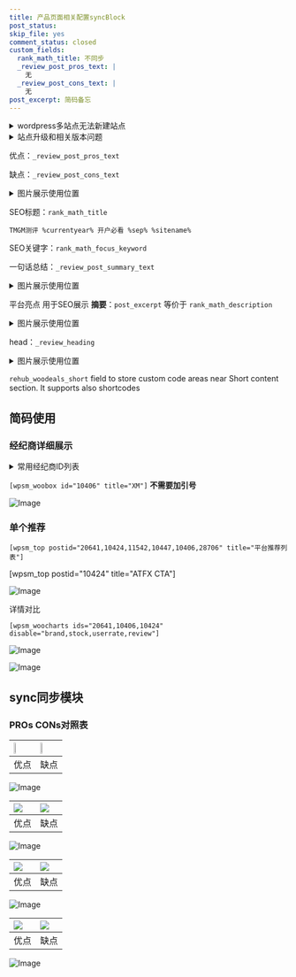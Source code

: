 ```yaml
---
title: 产品页面相关配置syncBlock
post_status: 
skip_file: yes
comment_status: closed
custom_fields:
  rank_math_title: 不同步
  _review_post_pros_text: |
    无
  _review_post_cons_text: |
    无
post_excerpt: 简码备忘
---
```

<details><summary>wordpress多站点无法新建站点</summary>

<li>和报错需要清理cookies一样的原因</li>
<li>wp-config.php里面<code>define( 'SUBDOMAIN_INSTALL', false );//子域名安装</code></li>
<li>新建子站点是用<code>define( 'SUBDOMAIN_INSTALL', true);//子域名安装</code> 完成以后，改成<code>false</code></li>
</details>

<details><summary>站点升级和相关版本问题</summary>

<p>wordpress：5.9.9
woocommerce：7.5.1
出现问题的地方：主题选项里面>><strong>Product layout >>compact style</strong></p>
<p>如何出现没有用过的字段 导致无法保存。先导出配置 然后进行修改，后面再次恢复即可。</p>
<p>出现部分字段无法显示时，需要返回默认布局后，对产品进行保存就好了。</p>
<p></p>
</details>

优点：`_review_post_pros_text`

缺点：`_review_post_cons_text`

<details><summary>图片展示使用位置</summary>

<img src="https://prod-files-secure.s3.us-west-2.amazonaws.com/39ed1227-6d7d-4570-be36-9ccd4a2c4241/f51d3d83-55d4-4bdf-9604-f37ec77ab556/Untitled.png?X-Amz-Algorithm=AWS4-HMAC-SHA256&X-Amz-Content-Sha256=UNSIGNED-PAYLOAD&X-Amz-Credential=ASIAZI2LB466ZNWMMBDR%2F20250904%2Fus-west-2%2Fs3%2Faws4_request&X-Amz-Date=20250904T105521Z&X-Amz-Expires=3600&X-Amz-Security-Token=IQoJb3JpZ2luX2VjEPP%2F%2F%2F%2F%2F%2F%2F%2F%2F%2FwEaCXVzLXdlc3QtMiJGMEQCIBG8fgz2AyRqv2as6mzPZDIkUyDEXi%2B7%2B9mDw6lb%2FZlmAiBIdUrPQOwOFBLXfkCbsYTSF8My%2BPDk5qaJs0fpl2d2xyr%2FAwhcEAAaDDYzNzQyMzE4MzgwNSIMAn08JoS1Dl3ybTmnKtwDZRyl3qLxAFWY1Tb5cCiBUmVbg6cgfWXVcvZXFjfwdOELiWXaVyFoRRVYqxqRfLQ%2BYfBNviFI9VbeOBySxn56WNF%2F%2BKZ3%2B2ALdBegYFfPTdqpf%2BgSeZ3zV%2FiQg%2FAhFXxXynXFOsrv0z3NH8VoJmv4bNsBsh%2B%2FrvGrcHlUB7ILDvisZc9C9%2BgNTZXouRbVDdZAudTWDI3dYneGzNCMvefTwkeWSm6Letm3zRLIHZUtyy7i06%2B0tFejGwRH%2FZ3fLr2JquyRZO04B1G1tHKqK7cjpDJUwy4muA28OIj%2FG%2BTKqeauHvLinv9wnZIbbUbUj%2B5fHIzSQ5K8RRZoqTPjS9u1XGB1g1NJw%2FUoz7tALZ67w%2B%2B%2Fn6G8BLtHKnzccjGLMzDZ%2BshQjutOIiWn2zvLsYHEkRGAxDoQaMPBkZd%2F5XfpPqOHZIcTBiSoKz6k0Vfeql7SM4x2JPs8dbWnAM7Yw7ASmKu%2B0Rl8D72D3ju2ezKjFOiLA8GUSnhWg%2BGshOi%2F14EwxoZ2fD9vUImFdcdF%2FByaUsD2HMLsJdWNmtBxFwKQKai6lPbZvwSi2fw3LM%2FyPcj%2BGM%2F6EJ6WjlTtn2Lky2xr2MlOvRaeiftlntNl9ESCiT70EVPZYHMARHwGipow89flxQY6pgHNZe3d5FQF4ksDeNz2BBn5slBxTANX%2FQMotHy%2FCa0NL%2B9W63yAMJOouwbScYzh%2FTkPHZFELxxwBldF%2FmX3faE4OpL7b3d2mbMNjkKcFNBsMXDTMUgglDaT4Ahl%2FzjlLMelZxaYj%2BMumg5UyqIRePxsO3ur24KEMTapTtokvWpLLwAitL94V7Zi%2B9YQDJSYpVYRhXhaCllXhhHYW54rM1skfvYtdDzS&X-Amz-Signature=8b6b25f3330eee13ce828228fedbaf57b52118bc9460b74735e950539e7625c7&X-Amz-SignedHeaders=host&x-amz-checksum-mode=ENABLED&x-id=GetObject" alt="Image">
</details>

SEO标题：`rank_math_title`

`TMGM测评 %currentyear% 开户必看 %sep% %sitename%`

SEO关键字：`rank_math_focus_keyword`

一句话总结：`_review_post_summary_text`

<details><summary>图片展示使用位置</summary>

<img src="https://prod-files-secure.s3.us-west-2.amazonaws.com/39ed1227-6d7d-4570-be36-9ccd4a2c4241/4b96a922-296c-4f4e-8630-d1c870cbce01/Untitled.png?X-Amz-Algorithm=AWS4-HMAC-SHA256&X-Amz-Content-Sha256=UNSIGNED-PAYLOAD&X-Amz-Credential=ASIAZI2LB4667XE62RUR%2F20250904%2Fus-west-2%2Fs3%2Faws4_request&X-Amz-Date=20250904T105521Z&X-Amz-Expires=3600&X-Amz-Security-Token=IQoJb3JpZ2luX2VjEPP%2F%2F%2F%2F%2F%2F%2F%2F%2F%2FwEaCXVzLXdlc3QtMiJHMEUCIARfBxmGCEl%2BFlALV2CBZDDilU5am302yqZjGLRBQjQ4AiEA7pDrrxE5536wHrySij297%2FaFdpw7U0JF%2B8H2cLvZNkkq%2FwMIXBAAGgw2Mzc0MjMxODM4MDUiDLD1tLKmHBOp7CdzTircAz%2F7HNZ0aNq%2FDr3jBhSsM6s1p7jgnRLCgFSaQ51MZhdZB0a%2FFF1WIPNBeVUXpsm23Dmu4VV%2BZvclhXMqNzXToE3e7veYDjSHcWUzfZPaVebLhzSy6WunZOUAjp2u1laDyKzTuaUBHP72kFP59BtgI3sGfrpLJCVh%2BdxaFiszBnV5kSQOp2e6kWdsvfJEw7q3EzmwuyB8I4H9lxCErwR70Cx3%2BVOeaH2EfSixkD8IogAAdDH%2BKztoSXGQ5bYDAng4%2FHgtQkGNq6GfnItIff3fPMYAQ5GbO5JxL4fOfc6NeiMSf2u%2FmarKYHNASzM7Dyi7%2FAzArMQ2lPxJ8hQVnIaNcWnMdNyjyVJgvIvPCsbjffYRvRfXSGhRk2gAvhMrQtu9Xe24WrbON%2BEk54JfwLA9SUODxCxC7VdDYKnA0T4TuSCWVfX3DZEFf5sEqup9TDhUJ3m44pFNdip56KbEO6MaGj9w5aVeV6ySSzY%2FF3W6P808vOxZPN4yYBIo5K%2BDZNJk8n6%2FinnkyA79AOgMgTCG9ywCB5tGe9BJiSlWA2LnZ2WTPJ%2BLx9jMIkWUiDjXsRYvKn4S0AzgTP6YjWd4Q2h4QupP5hYU80IDrVe5W6hEQvA%2FrDKYn7P%2FzMTIntqGMLrW5cUGOqUB7mNqYAf%2FGXraHk5GZRbg5XrHV%2FI9DFQdXOFoToCvEQnAmkednyUMkaEWWCOuZpthl3oGkM0a3VhXwR%2BfWjm3WGUDNE8nd57rlI73FRaKnzGGhHHdTdyqleg1zyO34fZdwx%2B88p9pUDWUeZ9xoa09TWUyiGff82H7GQH7f6Baw1CLe%2FxuOChfFjvY1bYYlQ%2BdrX%2FAr83D%2BYevrJIUYdiz3sQpxLDw&X-Amz-Signature=cca15921297bb5036452bf2b90eb0d7edf91fd28be799f6a01014ab68c285938&X-Amz-SignedHeaders=host&x-amz-checksum-mode=ENABLED&x-id=GetObject" alt="Image">
</details>

平台亮点 用于SEO展示 **摘要**：`post_excerpt`  等价于 `rank_math_description`

<details><summary>图片展示使用位置</summary>

<img src="https://prod-files-secure.s3.us-west-2.amazonaws.com/39ed1227-6d7d-4570-be36-9ccd4a2c4241/1ee11f63-b60a-4dfe-a7a7-d58ff23b5d88/Untitled.png?X-Amz-Algorithm=AWS4-HMAC-SHA256&X-Amz-Content-Sha256=UNSIGNED-PAYLOAD&X-Amz-Credential=ASIAZI2LB466YL4GCWRS%2F20250904%2Fus-west-2%2Fs3%2Faws4_request&X-Amz-Date=20250904T105522Z&X-Amz-Expires=3600&X-Amz-Security-Token=IQoJb3JpZ2luX2VjEPP%2F%2F%2F%2F%2F%2F%2F%2F%2F%2FwEaCXVzLXdlc3QtMiJIMEYCIQC8I2DOoH79BgVnAk%2FWjzCE%2FOLQjglJ0uEG5J9Nt6XYzAIhAJF8OoWwCbqWWakt624G9APkLne%2BfB1bcntRBROKsgfnKv8DCFwQABoMNjM3NDIzMTgzODA1IgwrkSL6GLQSA9zCTiQq3APuHxR2bY20jOuWjn8OfDy2VEVVXkb%2Bpmw7yRfv2znAr%2BjvWIPQ6zO%2FIu%2B%2FjiOKZqSNAtQn05RWukmCABFTBs8WOSwnoM5gbJ6LMe%2FaTlGA%2FKeQrimfnbTAfasjMHNvquELAmnh07%2BvLpT05hWACbipQBy4uC4rA7AurupAIFKVNkwomiqGJzZiT41ccIpwJnFvrPczN4%2FCNOfQlc6GqFTdztvqX3d8hdlRuvfslV46bXf%2BxMNmeVGn8MJnEKvGaCPgnt4zprLzCOUCsGcIiiGms1rPq%2BoEnTvVGz1aHyCCXVg1mynj9srYpjTm6%2FPtt98MuUrG4N%2BqRT%2Fc0oHRuFY32FI38FrrkKkiJQFzex1B8m6XNixXokI2ZSp8Awkl1RnqSxeSAjpeToffEkIYO8TliB%2BpFjDmkjq0KwIQkAmxecUzBfPJB%2Fpaqt1TtmqhQhpUWlk8M%2FI9CJS4TdGu8ARFVg92Osm5gZimpmLZfDOGIYB06jBd8Z7mOTxqFAZ2BvIhkp6PEykbEFrxWs5nwMt3Tu4SWuWGGiorOCUCiISm5ciUvriABnTtTiaP9WuS4gzEeonR5dBY9rUx%2FRx1e%2BrqPYKdchP%2BlQ3k7SqWUAjcsFJDObvCs0KGfMFR3jC31%2BXFBjqkAcvV8LU7EIO3mZ2%2FFfse4%2B%2BUdtWsPQas93w8CbSMo70gy6qYZeU%2BZfnR89k5q6Uln%2F024z3Nzb01EGZ4tKW943TLZsz5ecskL3us4kxmuyY2GAqE8dI%2F%2BLivHsCzSD9lKesQwWdmPhlvRtGLyCIzw%2Bmf1Yv39Ks%2Bm8qOY66WpfPwZ6KxzfWDy%2Ft9NBmUi4DySBGOOvss5TPWOj5X78mBaSopfzsz&X-Amz-Signature=3add1b31f62bfd35a76c614ff9eacc6e038e5793af64fb43958966975c61aed5&X-Amz-SignedHeaders=host&x-amz-checksum-mode=ENABLED&x-id=GetObject" alt="Image">
<img src="https://prod-files-secure.s3.us-west-2.amazonaws.com/39ed1227-6d7d-4570-be36-9ccd4a2c4241/ad4118b5-78d8-4fbe-801e-3b29b5d99c01/Untitled.png?X-Amz-Algorithm=AWS4-HMAC-SHA256&X-Amz-Content-Sha256=UNSIGNED-PAYLOAD&X-Amz-Credential=ASIAZI2LB466YL4GCWRS%2F20250904%2Fus-west-2%2Fs3%2Faws4_request&X-Amz-Date=20250904T105522Z&X-Amz-Expires=3600&X-Amz-Security-Token=IQoJb3JpZ2luX2VjEPP%2F%2F%2F%2F%2F%2F%2F%2F%2F%2FwEaCXVzLXdlc3QtMiJIMEYCIQC8I2DOoH79BgVnAk%2FWjzCE%2FOLQjglJ0uEG5J9Nt6XYzAIhAJF8OoWwCbqWWakt624G9APkLne%2BfB1bcntRBROKsgfnKv8DCFwQABoMNjM3NDIzMTgzODA1IgwrkSL6GLQSA9zCTiQq3APuHxR2bY20jOuWjn8OfDy2VEVVXkb%2Bpmw7yRfv2znAr%2BjvWIPQ6zO%2FIu%2B%2FjiOKZqSNAtQn05RWukmCABFTBs8WOSwnoM5gbJ6LMe%2FaTlGA%2FKeQrimfnbTAfasjMHNvquELAmnh07%2BvLpT05hWACbipQBy4uC4rA7AurupAIFKVNkwomiqGJzZiT41ccIpwJnFvrPczN4%2FCNOfQlc6GqFTdztvqX3d8hdlRuvfslV46bXf%2BxMNmeVGn8MJnEKvGaCPgnt4zprLzCOUCsGcIiiGms1rPq%2BoEnTvVGz1aHyCCXVg1mynj9srYpjTm6%2FPtt98MuUrG4N%2BqRT%2Fc0oHRuFY32FI38FrrkKkiJQFzex1B8m6XNixXokI2ZSp8Awkl1RnqSxeSAjpeToffEkIYO8TliB%2BpFjDmkjq0KwIQkAmxecUzBfPJB%2Fpaqt1TtmqhQhpUWlk8M%2FI9CJS4TdGu8ARFVg92Osm5gZimpmLZfDOGIYB06jBd8Z7mOTxqFAZ2BvIhkp6PEykbEFrxWs5nwMt3Tu4SWuWGGiorOCUCiISm5ciUvriABnTtTiaP9WuS4gzEeonR5dBY9rUx%2FRx1e%2BrqPYKdchP%2BlQ3k7SqWUAjcsFJDObvCs0KGfMFR3jC31%2BXFBjqkAcvV8LU7EIO3mZ2%2FFfse4%2B%2BUdtWsPQas93w8CbSMo70gy6qYZeU%2BZfnR89k5q6Uln%2F024z3Nzb01EGZ4tKW943TLZsz5ecskL3us4kxmuyY2GAqE8dI%2F%2BLivHsCzSD9lKesQwWdmPhlvRtGLyCIzw%2Bmf1Yv39Ks%2Bm8qOY66WpfPwZ6KxzfWDy%2Ft9NBmUi4DySBGOOvss5TPWOj5X78mBaSopfzsz&X-Amz-Signature=9fa6c9e5075f2d1317e2527eb14039e1707eacdd8613c1c3aa65e398b486c824&X-Amz-SignedHeaders=host&x-amz-checksum-mode=ENABLED&x-id=GetObject" alt="Image">
<img src="https://prod-files-secure.s3.us-west-2.amazonaws.com/39ed1227-6d7d-4570-be36-9ccd4a2c4241/a38cf7c9-a79c-4b64-9e94-13589fe0758b/Untitled.png?X-Amz-Algorithm=AWS4-HMAC-SHA256&X-Amz-Content-Sha256=UNSIGNED-PAYLOAD&X-Amz-Credential=ASIAZI2LB466YL4GCWRS%2F20250904%2Fus-west-2%2Fs3%2Faws4_request&X-Amz-Date=20250904T105522Z&X-Amz-Expires=3600&X-Amz-Security-Token=IQoJb3JpZ2luX2VjEPP%2F%2F%2F%2F%2F%2F%2F%2F%2F%2FwEaCXVzLXdlc3QtMiJIMEYCIQC8I2DOoH79BgVnAk%2FWjzCE%2FOLQjglJ0uEG5J9Nt6XYzAIhAJF8OoWwCbqWWakt624G9APkLne%2BfB1bcntRBROKsgfnKv8DCFwQABoMNjM3NDIzMTgzODA1IgwrkSL6GLQSA9zCTiQq3APuHxR2bY20jOuWjn8OfDy2VEVVXkb%2Bpmw7yRfv2znAr%2BjvWIPQ6zO%2FIu%2B%2FjiOKZqSNAtQn05RWukmCABFTBs8WOSwnoM5gbJ6LMe%2FaTlGA%2FKeQrimfnbTAfasjMHNvquELAmnh07%2BvLpT05hWACbipQBy4uC4rA7AurupAIFKVNkwomiqGJzZiT41ccIpwJnFvrPczN4%2FCNOfQlc6GqFTdztvqX3d8hdlRuvfslV46bXf%2BxMNmeVGn8MJnEKvGaCPgnt4zprLzCOUCsGcIiiGms1rPq%2BoEnTvVGz1aHyCCXVg1mynj9srYpjTm6%2FPtt98MuUrG4N%2BqRT%2Fc0oHRuFY32FI38FrrkKkiJQFzex1B8m6XNixXokI2ZSp8Awkl1RnqSxeSAjpeToffEkIYO8TliB%2BpFjDmkjq0KwIQkAmxecUzBfPJB%2Fpaqt1TtmqhQhpUWlk8M%2FI9CJS4TdGu8ARFVg92Osm5gZimpmLZfDOGIYB06jBd8Z7mOTxqFAZ2BvIhkp6PEykbEFrxWs5nwMt3Tu4SWuWGGiorOCUCiISm5ciUvriABnTtTiaP9WuS4gzEeonR5dBY9rUx%2FRx1e%2BrqPYKdchP%2BlQ3k7SqWUAjcsFJDObvCs0KGfMFR3jC31%2BXFBjqkAcvV8LU7EIO3mZ2%2FFfse4%2B%2BUdtWsPQas93w8CbSMo70gy6qYZeU%2BZfnR89k5q6Uln%2F024z3Nzb01EGZ4tKW943TLZsz5ecskL3us4kxmuyY2GAqE8dI%2F%2BLivHsCzSD9lKesQwWdmPhlvRtGLyCIzw%2Bmf1Yv39Ks%2Bm8qOY66WpfPwZ6KxzfWDy%2Ft9NBmUi4DySBGOOvss5TPWOj5X78mBaSopfzsz&X-Amz-Signature=0bb8f9dab54cc1c94b0ac100821700e970aee0bea4246e72f20b7660f47249be&X-Amz-SignedHeaders=host&x-amz-checksum-mode=ENABLED&x-id=GetObject" alt="Image">
<img src="https://prod-files-secure.s3.us-west-2.amazonaws.com/39ed1227-6d7d-4570-be36-9ccd4a2c4241/7da6fc1e-d2ac-42ae-8c75-cb5749aa18f6/Untitled.png?X-Amz-Algorithm=AWS4-HMAC-SHA256&X-Amz-Content-Sha256=UNSIGNED-PAYLOAD&X-Amz-Credential=ASIAZI2LB466YL4GCWRS%2F20250904%2Fus-west-2%2Fs3%2Faws4_request&X-Amz-Date=20250904T105522Z&X-Amz-Expires=3600&X-Amz-Security-Token=IQoJb3JpZ2luX2VjEPP%2F%2F%2F%2F%2F%2F%2F%2F%2F%2FwEaCXVzLXdlc3QtMiJIMEYCIQC8I2DOoH79BgVnAk%2FWjzCE%2FOLQjglJ0uEG5J9Nt6XYzAIhAJF8OoWwCbqWWakt624G9APkLne%2BfB1bcntRBROKsgfnKv8DCFwQABoMNjM3NDIzMTgzODA1IgwrkSL6GLQSA9zCTiQq3APuHxR2bY20jOuWjn8OfDy2VEVVXkb%2Bpmw7yRfv2znAr%2BjvWIPQ6zO%2FIu%2B%2FjiOKZqSNAtQn05RWukmCABFTBs8WOSwnoM5gbJ6LMe%2FaTlGA%2FKeQrimfnbTAfasjMHNvquELAmnh07%2BvLpT05hWACbipQBy4uC4rA7AurupAIFKVNkwomiqGJzZiT41ccIpwJnFvrPczN4%2FCNOfQlc6GqFTdztvqX3d8hdlRuvfslV46bXf%2BxMNmeVGn8MJnEKvGaCPgnt4zprLzCOUCsGcIiiGms1rPq%2BoEnTvVGz1aHyCCXVg1mynj9srYpjTm6%2FPtt98MuUrG4N%2BqRT%2Fc0oHRuFY32FI38FrrkKkiJQFzex1B8m6XNixXokI2ZSp8Awkl1RnqSxeSAjpeToffEkIYO8TliB%2BpFjDmkjq0KwIQkAmxecUzBfPJB%2Fpaqt1TtmqhQhpUWlk8M%2FI9CJS4TdGu8ARFVg92Osm5gZimpmLZfDOGIYB06jBd8Z7mOTxqFAZ2BvIhkp6PEykbEFrxWs5nwMt3Tu4SWuWGGiorOCUCiISm5ciUvriABnTtTiaP9WuS4gzEeonR5dBY9rUx%2FRx1e%2BrqPYKdchP%2BlQ3k7SqWUAjcsFJDObvCs0KGfMFR3jC31%2BXFBjqkAcvV8LU7EIO3mZ2%2FFfse4%2B%2BUdtWsPQas93w8CbSMo70gy6qYZeU%2BZfnR89k5q6Uln%2F024z3Nzb01EGZ4tKW943TLZsz5ecskL3us4kxmuyY2GAqE8dI%2F%2BLivHsCzSD9lKesQwWdmPhlvRtGLyCIzw%2Bmf1Yv39Ks%2Bm8qOY66WpfPwZ6KxzfWDy%2Ft9NBmUi4DySBGOOvss5TPWOj5X78mBaSopfzsz&X-Amz-Signature=a8d121a366043bf72fde034e082f1db80a241a73d488db2132b129fd909f5372&X-Amz-SignedHeaders=host&x-amz-checksum-mode=ENABLED&x-id=GetObject" alt="Image">
<img src="https://prod-files-secure.s3.us-west-2.amazonaws.com/39ed1227-6d7d-4570-be36-9ccd4a2c4241/7e97f40a-eaee-47f5-b2f9-475f96808fa7/Untitled.png?X-Amz-Algorithm=AWS4-HMAC-SHA256&X-Amz-Content-Sha256=UNSIGNED-PAYLOAD&X-Amz-Credential=ASIAZI2LB466YL4GCWRS%2F20250904%2Fus-west-2%2Fs3%2Faws4_request&X-Amz-Date=20250904T105522Z&X-Amz-Expires=3600&X-Amz-Security-Token=IQoJb3JpZ2luX2VjEPP%2F%2F%2F%2F%2F%2F%2F%2F%2F%2FwEaCXVzLXdlc3QtMiJIMEYCIQC8I2DOoH79BgVnAk%2FWjzCE%2FOLQjglJ0uEG5J9Nt6XYzAIhAJF8OoWwCbqWWakt624G9APkLne%2BfB1bcntRBROKsgfnKv8DCFwQABoMNjM3NDIzMTgzODA1IgwrkSL6GLQSA9zCTiQq3APuHxR2bY20jOuWjn8OfDy2VEVVXkb%2Bpmw7yRfv2znAr%2BjvWIPQ6zO%2FIu%2B%2FjiOKZqSNAtQn05RWukmCABFTBs8WOSwnoM5gbJ6LMe%2FaTlGA%2FKeQrimfnbTAfasjMHNvquELAmnh07%2BvLpT05hWACbipQBy4uC4rA7AurupAIFKVNkwomiqGJzZiT41ccIpwJnFvrPczN4%2FCNOfQlc6GqFTdztvqX3d8hdlRuvfslV46bXf%2BxMNmeVGn8MJnEKvGaCPgnt4zprLzCOUCsGcIiiGms1rPq%2BoEnTvVGz1aHyCCXVg1mynj9srYpjTm6%2FPtt98MuUrG4N%2BqRT%2Fc0oHRuFY32FI38FrrkKkiJQFzex1B8m6XNixXokI2ZSp8Awkl1RnqSxeSAjpeToffEkIYO8TliB%2BpFjDmkjq0KwIQkAmxecUzBfPJB%2Fpaqt1TtmqhQhpUWlk8M%2FI9CJS4TdGu8ARFVg92Osm5gZimpmLZfDOGIYB06jBd8Z7mOTxqFAZ2BvIhkp6PEykbEFrxWs5nwMt3Tu4SWuWGGiorOCUCiISm5ciUvriABnTtTiaP9WuS4gzEeonR5dBY9rUx%2FRx1e%2BrqPYKdchP%2BlQ3k7SqWUAjcsFJDObvCs0KGfMFR3jC31%2BXFBjqkAcvV8LU7EIO3mZ2%2FFfse4%2B%2BUdtWsPQas93w8CbSMo70gy6qYZeU%2BZfnR89k5q6Uln%2F024z3Nzb01EGZ4tKW943TLZsz5ecskL3us4kxmuyY2GAqE8dI%2F%2BLivHsCzSD9lKesQwWdmPhlvRtGLyCIzw%2Bmf1Yv39Ks%2Bm8qOY66WpfPwZ6KxzfWDy%2Ft9NBmUi4DySBGOOvss5TPWOj5X78mBaSopfzsz&X-Amz-Signature=d938e7e5b5db0750dc98c15653d91010cb6c027ac57614994d13c20c2a4fd39c&X-Amz-SignedHeaders=host&x-amz-checksum-mode=ENABLED&x-id=GetObject" alt="Image">
</details>

head：`_review_heading`

<details><summary>图片展示使用位置</summary>

<img src="https://prod-files-secure.s3.us-west-2.amazonaws.com/39ed1227-6d7d-4570-be36-9ccd4a2c4241/3a4650ad-9887-415c-889a-edd51fa54f27/Untitled.png?X-Amz-Algorithm=AWS4-HMAC-SHA256&X-Amz-Content-Sha256=UNSIGNED-PAYLOAD&X-Amz-Credential=ASIAZI2LB4666OPWZJ3K%2F20250904%2Fus-west-2%2Fs3%2Faws4_request&X-Amz-Date=20250904T105522Z&X-Amz-Expires=3600&X-Amz-Security-Token=IQoJb3JpZ2luX2VjEPP%2F%2F%2F%2F%2F%2F%2F%2F%2F%2FwEaCXVzLXdlc3QtMiJIMEYCIQCp8ZO3CjbFPRKbGpIUxaVQvHxf4FPD7jWPAG3Ks7HUYAIhANpDF4UkAwoLqOKUlIlMKKtubCiLp51%2BVOmSKiLRHHv9Kv8DCFwQABoMNjM3NDIzMTgzODA1Igx5CI%2FReJeUYkM%2Bw3Qq3ANOfSl9VD7YygEbEciXeIQPGof7kIQjEHoqLdgEp8PFXPtpVtqs%2F09ajIewzsqJzoj9IhLKCF39JKZsT9gLz7gKgjELmCw0btiPaNIYn2y0UY79NSebqPa2kpnjLP4XoaKYKbgclzY8eoBDpFfD1A95ByIKMBkX8fmesxAIv7VMQWGxRq%2BYAYH84MNOEN8AEog7bc6ON0j1CNOFT%2FryKFF%2FMhOBXcKYAq3I%2BUCKMb8R4VxhSKmrwSguvv3yOGRiIEPBdi372Ml00neeNX9IbuWFt0Kbn1rFDyglHpNCiIwg%2BHC8q1whpwaLuC7sPPNdOfFqYRlhSzI%2B81BZk%2BEI5owC7%2F4dYK6VpVXRkBvfIGT24j1Fu85oQAAd6YJH21vPu9FzLBMSQlCmwnpteCitHU9PXwFvSZUkFGrgQhftpXfTf9h%2FNnMaglTRQL9IHyMmIdLTj0TynuVxruFIY9jn5QTdS22%2BJGy8%2BOwePZ1O3x72iXuIqUkslXzRnDfpDLI1dieG1guRhzirIdGUh8umECbisE5XLryL2UiNmqueYEK%2Bu4jsn%2FKbZKYKgg11X0XwFwgV58VV8W3hD6R3kWd0gTAIANqlqzeQP4WaGsnIMPGQAHPmVEpK8RjgMego3DDp1%2BXFBjqkAQpRkXhTgA7gM95im9pVrtqsKisZhi71bE19pmieGPBJzln%2FIr1v8EHbV19oCCeXNPpx7cbTqtCpekSw0f%2BPLfuEKVsNN%2BSCLFiCNNeoOS9VDsk3rLXWprvdHt8O0i7yj9njXVnDqMmZFuuahuHaR%2BU3eh9s7DmLAb1iVx49ISJQxOj%2BVRBPuW50Mk7xtUecoUBbgF207FpHMJOKMhnpZQ5lBsyi&X-Amz-Signature=151b385550e07920c7bb592850d4c190af03b45e4b17226513bd30678baf4530&X-Amz-SignedHeaders=host&x-amz-checksum-mode=ENABLED&x-id=GetObject" alt="Image">
</details>

`rehub_woodeals_short`	field to store custom code areas near Short content section. It supports also shortcodes



## 简码使用

### 经纪商详细展示

<details><summary>常用经纪商ID列表</summary>

<pre><code class="php">嘉盛 ===> 20641  [wpsm_woobox id="20641" title="嘉盛"]
易信easymarkets ===> 11542  [wpsm_woobox id="11542" title="易信easymarkets"]
ATFX外汇 ===> 10424  [wpsm_woobox id="10424" title="ATFX"]
XM ===> 10406  [wpsm_woobox id="10406" title="XM"]
TMGM ===> 29622  [wpsm_woobox id="29622" title="TMGM"]
HYCM ===> 10447  [wpsm_woobox id="10447" title="HYCM"]
fpmarkets澳福外汇 ===> 20639  [wpsm_woobox id="20639" title="fpmarkets澳福外汇"]</code></pre>
</details>

`[wpsm_woobox id="10406" title="XM"]` **不需要加引号**

![Image](https://prod-files-secure.s3.us-west-2.amazonaws.com/39ed1227-6d7d-4570-be36-9ccd4a2c4241/4f898f9d-0fa7-4e43-acd3-ac6bc7be575a/Untitled.png?X-Amz-Algorithm=AWS4-HMAC-SHA256&X-Amz-Content-Sha256=UNSIGNED-PAYLOAD&X-Amz-Credential=ASIAZI2LB4662BVASYAP%2F20250904%2Fus-west-2%2Fs3%2Faws4_request&X-Amz-Date=20250904T105520Z&X-Amz-Expires=3600&X-Amz-Security-Token=IQoJb3JpZ2luX2VjEPP%2F%2F%2F%2F%2F%2F%2F%2F%2F%2FwEaCXVzLXdlc3QtMiJHMEUCIA8Zehonm3jaS2WEouYh%2BZJW35JNEs%2F7KoEtZhoH0uhyAiEA5uKhLJVF1piVWeeDaykHFOKCpZqq7on8MwzU4kkbR%2Fcq%2FwMIXBAAGgw2Mzc0MjMxODM4MDUiDGdev4TrnsNu1Z%2BFGCrcAyzxUnklzza2kJ4LyaIPwPM60IDjI4diD8lq7QpAejXZoPwF8U6izxiQfrb4Vg7CXNzSFeYJd6b7xQ6c8bYAIbFwDGQzz1pkKsuXmqm1xV1hdro36ZAcBikExL7m35xqMF8xXMiKAQomHGZBl2dx7YpQ%2Bafku4SodYfwczT0Try1flmqh5DXhGjeCnDnd1PZDIxxGRDBuv%2F4sc7KwT20P5BN%2BpZpGImG%2BTCsPET4adaS37NjyjZaCpjPFv5NxVIXmANw2c8JcfHIGbTaLhAVp%2F5Rkbfg4%2FSdgTCppw5C1%2B7F8vRhd9F9lYwcigzGLovCgjmeRHW1gxLNYq4ZFBezmOCJ02pApVEtIQrCJrF4vu%2B77jcNq7ZKPA4I40h6p8K%2BPhiVeGd9LyawZEDCuFeZAI5%2FDu9mhrM0Fpx4hiz0oud1ckOBlXX69V1mCBaqE49qTzbZ4dnujVmQsnn85evC3v%2BH4m7tVVmN6evO4vetRFe2t6Lqnkx4zK2IfSe08psNWqhpTmxDxG7u5iPsHAxyhMCWCmj1GpJEJn8KMWxvlzFE5RcRUBpv6Y0wV6FqbT0hV0eWWvFERsQp%2BPkYONu%2F9HrctRGzoeN%2FfV65vqceH7pHL5jE8t4vWjU2V%2FlFMLfX5cUGOqUBRAHY8ITSpESCKUp8CpkqIMyWm5lBFumx53tFZOltdvX8%2FsrM94ixvEbMhQAJBUGP6YhOsBs0z9D%2FGqEEPB2H2PiYq5hZqiY4yr7VRQ3i0BJ0TIYkSife3cDQy9RnVT0U%2F46epYVVzNqyA0M%2F%2F0DZ6%2B%2BiTVdifGF3igPaaqvfUksyBjkSBooI6zCRx9%2FLLAJCVgCuNMWwtGHBS91aYmwDde5a22DC&X-Amz-Signature=b9bb83eb2345178e8861c84ae1e012ac6f15f99f0ef1ee1653b2af7ba6cb4837&X-Amz-SignedHeaders=host&x-amz-checksum-mode=ENABLED&x-id=GetObject)

### 单个推荐
`[wpsm_top postid="20641,10424,11542,10447,10406,28706" title="平台推荐列表"]`

[wpsm_top postid="10424" title="ATFX CTA"]

![Image](https://prod-files-secure.s3.us-west-2.amazonaws.com/39ed1227-6d7d-4570-be36-9ccd4a2c4241/5ac620dc-51a8-48b6-b55d-91f47299193c/Untitled.png?X-Amz-Algorithm=AWS4-HMAC-SHA256&X-Amz-Content-Sha256=UNSIGNED-PAYLOAD&X-Amz-Credential=ASIAZI2LB4662BVASYAP%2F20250904%2Fus-west-2%2Fs3%2Faws4_request&X-Amz-Date=20250904T105520Z&X-Amz-Expires=3600&X-Amz-Security-Token=IQoJb3JpZ2luX2VjEPP%2F%2F%2F%2F%2F%2F%2F%2F%2F%2FwEaCXVzLXdlc3QtMiJHMEUCIA8Zehonm3jaS2WEouYh%2BZJW35JNEs%2F7KoEtZhoH0uhyAiEA5uKhLJVF1piVWeeDaykHFOKCpZqq7on8MwzU4kkbR%2Fcq%2FwMIXBAAGgw2Mzc0MjMxODM4MDUiDGdev4TrnsNu1Z%2BFGCrcAyzxUnklzza2kJ4LyaIPwPM60IDjI4diD8lq7QpAejXZoPwF8U6izxiQfrb4Vg7CXNzSFeYJd6b7xQ6c8bYAIbFwDGQzz1pkKsuXmqm1xV1hdro36ZAcBikExL7m35xqMF8xXMiKAQomHGZBl2dx7YpQ%2Bafku4SodYfwczT0Try1flmqh5DXhGjeCnDnd1PZDIxxGRDBuv%2F4sc7KwT20P5BN%2BpZpGImG%2BTCsPET4adaS37NjyjZaCpjPFv5NxVIXmANw2c8JcfHIGbTaLhAVp%2F5Rkbfg4%2FSdgTCppw5C1%2B7F8vRhd9F9lYwcigzGLovCgjmeRHW1gxLNYq4ZFBezmOCJ02pApVEtIQrCJrF4vu%2B77jcNq7ZKPA4I40h6p8K%2BPhiVeGd9LyawZEDCuFeZAI5%2FDu9mhrM0Fpx4hiz0oud1ckOBlXX69V1mCBaqE49qTzbZ4dnujVmQsnn85evC3v%2BH4m7tVVmN6evO4vetRFe2t6Lqnkx4zK2IfSe08psNWqhpTmxDxG7u5iPsHAxyhMCWCmj1GpJEJn8KMWxvlzFE5RcRUBpv6Y0wV6FqbT0hV0eWWvFERsQp%2BPkYONu%2F9HrctRGzoeN%2FfV65vqceH7pHL5jE8t4vWjU2V%2FlFMLfX5cUGOqUBRAHY8ITSpESCKUp8CpkqIMyWm5lBFumx53tFZOltdvX8%2FsrM94ixvEbMhQAJBUGP6YhOsBs0z9D%2FGqEEPB2H2PiYq5hZqiY4yr7VRQ3i0BJ0TIYkSife3cDQy9RnVT0U%2F46epYVVzNqyA0M%2F%2F0DZ6%2B%2BiTVdifGF3igPaaqvfUksyBjkSBooI6zCRx9%2FLLAJCVgCuNMWwtGHBS91aYmwDde5a22DC&X-Amz-Signature=760d0324851f2004a38f3e1c730e564dc21e92349fb5d3f080738b951fe074c2&X-Amz-SignedHeaders=host&x-amz-checksum-mode=ENABLED&x-id=GetObject)

详情对比

`[wpsm_woocharts ids="20641,10406,10424" disable="brand,stock,userrate,review"]`

![Image](https://prod-files-secure.s3.us-west-2.amazonaws.com/39ed1227-6d7d-4570-be36-9ccd4a2c4241/bf3ba45f-b9f3-4295-8aef-b4a495fd25f4/Untitled.png?X-Amz-Algorithm=AWS4-HMAC-SHA256&X-Amz-Content-Sha256=UNSIGNED-PAYLOAD&X-Amz-Credential=ASIAZI2LB4662BVASYAP%2F20250904%2Fus-west-2%2Fs3%2Faws4_request&X-Amz-Date=20250904T105520Z&X-Amz-Expires=3600&X-Amz-Security-Token=IQoJb3JpZ2luX2VjEPP%2F%2F%2F%2F%2F%2F%2F%2F%2F%2FwEaCXVzLXdlc3QtMiJHMEUCIA8Zehonm3jaS2WEouYh%2BZJW35JNEs%2F7KoEtZhoH0uhyAiEA5uKhLJVF1piVWeeDaykHFOKCpZqq7on8MwzU4kkbR%2Fcq%2FwMIXBAAGgw2Mzc0MjMxODM4MDUiDGdev4TrnsNu1Z%2BFGCrcAyzxUnklzza2kJ4LyaIPwPM60IDjI4diD8lq7QpAejXZoPwF8U6izxiQfrb4Vg7CXNzSFeYJd6b7xQ6c8bYAIbFwDGQzz1pkKsuXmqm1xV1hdro36ZAcBikExL7m35xqMF8xXMiKAQomHGZBl2dx7YpQ%2Bafku4SodYfwczT0Try1flmqh5DXhGjeCnDnd1PZDIxxGRDBuv%2F4sc7KwT20P5BN%2BpZpGImG%2BTCsPET4adaS37NjyjZaCpjPFv5NxVIXmANw2c8JcfHIGbTaLhAVp%2F5Rkbfg4%2FSdgTCppw5C1%2B7F8vRhd9F9lYwcigzGLovCgjmeRHW1gxLNYq4ZFBezmOCJ02pApVEtIQrCJrF4vu%2B77jcNq7ZKPA4I40h6p8K%2BPhiVeGd9LyawZEDCuFeZAI5%2FDu9mhrM0Fpx4hiz0oud1ckOBlXX69V1mCBaqE49qTzbZ4dnujVmQsnn85evC3v%2BH4m7tVVmN6evO4vetRFe2t6Lqnkx4zK2IfSe08psNWqhpTmxDxG7u5iPsHAxyhMCWCmj1GpJEJn8KMWxvlzFE5RcRUBpv6Y0wV6FqbT0hV0eWWvFERsQp%2BPkYONu%2F9HrctRGzoeN%2FfV65vqceH7pHL5jE8t4vWjU2V%2FlFMLfX5cUGOqUBRAHY8ITSpESCKUp8CpkqIMyWm5lBFumx53tFZOltdvX8%2FsrM94ixvEbMhQAJBUGP6YhOsBs0z9D%2FGqEEPB2H2PiYq5hZqiY4yr7VRQ3i0BJ0TIYkSife3cDQy9RnVT0U%2F46epYVVzNqyA0M%2F%2F0DZ6%2B%2BiTVdifGF3igPaaqvfUksyBjkSBooI6zCRx9%2FLLAJCVgCuNMWwtGHBS91aYmwDde5a22DC&X-Amz-Signature=b9c45acd1003a97b61c452c35b1918fb84d69a425784877f3fa26f48d857dcff&X-Amz-SignedHeaders=host&x-amz-checksum-mode=ENABLED&x-id=GetObject)

![Image](https://prod-files-secure.s3.us-west-2.amazonaws.com/39ed1227-6d7d-4570-be36-9ccd4a2c4241/30bc56ef-f383-4b48-9768-2ebc9e436ec0/Untitled.png?X-Amz-Algorithm=AWS4-HMAC-SHA256&X-Amz-Content-Sha256=UNSIGNED-PAYLOAD&X-Amz-Credential=ASIAZI2LB4662BVASYAP%2F20250904%2Fus-west-2%2Fs3%2Faws4_request&X-Amz-Date=20250904T105520Z&X-Amz-Expires=3600&X-Amz-Security-Token=IQoJb3JpZ2luX2VjEPP%2F%2F%2F%2F%2F%2F%2F%2F%2F%2FwEaCXVzLXdlc3QtMiJHMEUCIA8Zehonm3jaS2WEouYh%2BZJW35JNEs%2F7KoEtZhoH0uhyAiEA5uKhLJVF1piVWeeDaykHFOKCpZqq7on8MwzU4kkbR%2Fcq%2FwMIXBAAGgw2Mzc0MjMxODM4MDUiDGdev4TrnsNu1Z%2BFGCrcAyzxUnklzza2kJ4LyaIPwPM60IDjI4diD8lq7QpAejXZoPwF8U6izxiQfrb4Vg7CXNzSFeYJd6b7xQ6c8bYAIbFwDGQzz1pkKsuXmqm1xV1hdro36ZAcBikExL7m35xqMF8xXMiKAQomHGZBl2dx7YpQ%2Bafku4SodYfwczT0Try1flmqh5DXhGjeCnDnd1PZDIxxGRDBuv%2F4sc7KwT20P5BN%2BpZpGImG%2BTCsPET4adaS37NjyjZaCpjPFv5NxVIXmANw2c8JcfHIGbTaLhAVp%2F5Rkbfg4%2FSdgTCppw5C1%2B7F8vRhd9F9lYwcigzGLovCgjmeRHW1gxLNYq4ZFBezmOCJ02pApVEtIQrCJrF4vu%2B77jcNq7ZKPA4I40h6p8K%2BPhiVeGd9LyawZEDCuFeZAI5%2FDu9mhrM0Fpx4hiz0oud1ckOBlXX69V1mCBaqE49qTzbZ4dnujVmQsnn85evC3v%2BH4m7tVVmN6evO4vetRFe2t6Lqnkx4zK2IfSe08psNWqhpTmxDxG7u5iPsHAxyhMCWCmj1GpJEJn8KMWxvlzFE5RcRUBpv6Y0wV6FqbT0hV0eWWvFERsQp%2BPkYONu%2F9HrctRGzoeN%2FfV65vqceH7pHL5jE8t4vWjU2V%2FlFMLfX5cUGOqUBRAHY8ITSpESCKUp8CpkqIMyWm5lBFumx53tFZOltdvX8%2FsrM94ixvEbMhQAJBUGP6YhOsBs0z9D%2FGqEEPB2H2PiYq5hZqiY4yr7VRQ3i0BJ0TIYkSife3cDQy9RnVT0U%2F46epYVVzNqyA0M%2F%2F0DZ6%2B%2BiTVdifGF3igPaaqvfUksyBjkSBooI6zCRx9%2FLLAJCVgCuNMWwtGHBS91aYmwDde5a22DC&X-Amz-Signature=93a0477a479c92c56e40c510d8007263411978af98f18ab091b122f8e9bdebed&X-Amz-SignedHeaders=host&x-amz-checksum-mode=ENABLED&x-id=GetObject)

## sync同步模块

### PROs CONs对照表

| <img src="https://cdn.ifttt.fun/gh/jarlin8/OSS@main/icons/customize/pros.svg" height="auto" width="37.3%"> | <img src="https://cdn.ifttt.fun/gh/jarlin8/OSS@main/icons/customize/cons.svg" height="auto" width="28.8%"> |
| :--- | :--- |
| 优点 | 缺点 |

![Image](https://prod-files-secure.s3.us-west-2.amazonaws.com/39ed1227-6d7d-4570-be36-9ccd4a2c4241/8742b755-dfb5-4004-9a5f-d6e561664bd8/Untitled.png?X-Amz-Algorithm=AWS4-HMAC-SHA256&X-Amz-Content-Sha256=UNSIGNED-PAYLOAD&X-Amz-Credential=ASIAZI2LB4662BVASYAP%2F20250904%2Fus-west-2%2Fs3%2Faws4_request&X-Amz-Date=20250904T105520Z&X-Amz-Expires=3600&X-Amz-Security-Token=IQoJb3JpZ2luX2VjEPP%2F%2F%2F%2F%2F%2F%2F%2F%2F%2FwEaCXVzLXdlc3QtMiJHMEUCIA8Zehonm3jaS2WEouYh%2BZJW35JNEs%2F7KoEtZhoH0uhyAiEA5uKhLJVF1piVWeeDaykHFOKCpZqq7on8MwzU4kkbR%2Fcq%2FwMIXBAAGgw2Mzc0MjMxODM4MDUiDGdev4TrnsNu1Z%2BFGCrcAyzxUnklzza2kJ4LyaIPwPM60IDjI4diD8lq7QpAejXZoPwF8U6izxiQfrb4Vg7CXNzSFeYJd6b7xQ6c8bYAIbFwDGQzz1pkKsuXmqm1xV1hdro36ZAcBikExL7m35xqMF8xXMiKAQomHGZBl2dx7YpQ%2Bafku4SodYfwczT0Try1flmqh5DXhGjeCnDnd1PZDIxxGRDBuv%2F4sc7KwT20P5BN%2BpZpGImG%2BTCsPET4adaS37NjyjZaCpjPFv5NxVIXmANw2c8JcfHIGbTaLhAVp%2F5Rkbfg4%2FSdgTCppw5C1%2B7F8vRhd9F9lYwcigzGLovCgjmeRHW1gxLNYq4ZFBezmOCJ02pApVEtIQrCJrF4vu%2B77jcNq7ZKPA4I40h6p8K%2BPhiVeGd9LyawZEDCuFeZAI5%2FDu9mhrM0Fpx4hiz0oud1ckOBlXX69V1mCBaqE49qTzbZ4dnujVmQsnn85evC3v%2BH4m7tVVmN6evO4vetRFe2t6Lqnkx4zK2IfSe08psNWqhpTmxDxG7u5iPsHAxyhMCWCmj1GpJEJn8KMWxvlzFE5RcRUBpv6Y0wV6FqbT0hV0eWWvFERsQp%2BPkYONu%2F9HrctRGzoeN%2FfV65vqceH7pHL5jE8t4vWjU2V%2FlFMLfX5cUGOqUBRAHY8ITSpESCKUp8CpkqIMyWm5lBFumx53tFZOltdvX8%2FsrM94ixvEbMhQAJBUGP6YhOsBs0z9D%2FGqEEPB2H2PiYq5hZqiY4yr7VRQ3i0BJ0TIYkSife3cDQy9RnVT0U%2F46epYVVzNqyA0M%2F%2F0DZ6%2B%2BiTVdifGF3igPaaqvfUksyBjkSBooI6zCRx9%2FLLAJCVgCuNMWwtGHBS91aYmwDde5a22DC&X-Amz-Signature=9ae35ec84f89905e8e77728799c634273302ca683c9f4b123a0f3c15398bb326&X-Amz-SignedHeaders=host&x-amz-checksum-mode=ENABLED&x-id=GetObject)

| <img src="https://cdn.ifttt.fun/gh/jarlin8/OSS@main/icons/customize/pros1.svg" height="auto"> | <img src="https://cdn.ifttt.fun/gh/jarlin8/OSS@main/icons/customize/cons1.svg" height="auto"> |
| :--- | :--- |
| 优点 | 缺点 |

![Image](https://prod-files-secure.s3.us-west-2.amazonaws.com/39ed1227-6d7d-4570-be36-9ccd4a2c4241/806358f8-c9c4-4e17-bb35-c6c76a5397a5/Untitled.png?X-Amz-Algorithm=AWS4-HMAC-SHA256&X-Amz-Content-Sha256=UNSIGNED-PAYLOAD&X-Amz-Credential=ASIAZI2LB4662BVASYAP%2F20250904%2Fus-west-2%2Fs3%2Faws4_request&X-Amz-Date=20250904T105520Z&X-Amz-Expires=3600&X-Amz-Security-Token=IQoJb3JpZ2luX2VjEPP%2F%2F%2F%2F%2F%2F%2F%2F%2F%2FwEaCXVzLXdlc3QtMiJHMEUCIA8Zehonm3jaS2WEouYh%2BZJW35JNEs%2F7KoEtZhoH0uhyAiEA5uKhLJVF1piVWeeDaykHFOKCpZqq7on8MwzU4kkbR%2Fcq%2FwMIXBAAGgw2Mzc0MjMxODM4MDUiDGdev4TrnsNu1Z%2BFGCrcAyzxUnklzza2kJ4LyaIPwPM60IDjI4diD8lq7QpAejXZoPwF8U6izxiQfrb4Vg7CXNzSFeYJd6b7xQ6c8bYAIbFwDGQzz1pkKsuXmqm1xV1hdro36ZAcBikExL7m35xqMF8xXMiKAQomHGZBl2dx7YpQ%2Bafku4SodYfwczT0Try1flmqh5DXhGjeCnDnd1PZDIxxGRDBuv%2F4sc7KwT20P5BN%2BpZpGImG%2BTCsPET4adaS37NjyjZaCpjPFv5NxVIXmANw2c8JcfHIGbTaLhAVp%2F5Rkbfg4%2FSdgTCppw5C1%2B7F8vRhd9F9lYwcigzGLovCgjmeRHW1gxLNYq4ZFBezmOCJ02pApVEtIQrCJrF4vu%2B77jcNq7ZKPA4I40h6p8K%2BPhiVeGd9LyawZEDCuFeZAI5%2FDu9mhrM0Fpx4hiz0oud1ckOBlXX69V1mCBaqE49qTzbZ4dnujVmQsnn85evC3v%2BH4m7tVVmN6evO4vetRFe2t6Lqnkx4zK2IfSe08psNWqhpTmxDxG7u5iPsHAxyhMCWCmj1GpJEJn8KMWxvlzFE5RcRUBpv6Y0wV6FqbT0hV0eWWvFERsQp%2BPkYONu%2F9HrctRGzoeN%2FfV65vqceH7pHL5jE8t4vWjU2V%2FlFMLfX5cUGOqUBRAHY8ITSpESCKUp8CpkqIMyWm5lBFumx53tFZOltdvX8%2FsrM94ixvEbMhQAJBUGP6YhOsBs0z9D%2FGqEEPB2H2PiYq5hZqiY4yr7VRQ3i0BJ0TIYkSife3cDQy9RnVT0U%2F46epYVVzNqyA0M%2F%2F0DZ6%2B%2BiTVdifGF3igPaaqvfUksyBjkSBooI6zCRx9%2FLLAJCVgCuNMWwtGHBS91aYmwDde5a22DC&X-Amz-Signature=03c5308ae338cdb081adad553a131f4167fb2193cfcc445bcb6e19f07816a152&X-Amz-SignedHeaders=host&x-amz-checksum-mode=ENABLED&x-id=GetObject)

| <img src="https://cdn.ifttt.fun/gh/jarlin8/OSS@main/icons/customize/pros2.svg" height="auto"> | <img src="https://cdn.ifttt.fun/gh/jarlin8/OSS@main/icons/customize/cons2.svg" height="auto"> |
| :--- | :--- |
| 优点 | 缺点 |

![Image](https://prod-files-secure.s3.us-west-2.amazonaws.com/39ed1227-6d7d-4570-be36-9ccd4a2c4241/a9245ec9-70dd-4005-b534-0d54315fc5f3/Untitled.png?X-Amz-Algorithm=AWS4-HMAC-SHA256&X-Amz-Content-Sha256=UNSIGNED-PAYLOAD&X-Amz-Credential=ASIAZI2LB4662BVASYAP%2F20250904%2Fus-west-2%2Fs3%2Faws4_request&X-Amz-Date=20250904T105520Z&X-Amz-Expires=3600&X-Amz-Security-Token=IQoJb3JpZ2luX2VjEPP%2F%2F%2F%2F%2F%2F%2F%2F%2F%2FwEaCXVzLXdlc3QtMiJHMEUCIA8Zehonm3jaS2WEouYh%2BZJW35JNEs%2F7KoEtZhoH0uhyAiEA5uKhLJVF1piVWeeDaykHFOKCpZqq7on8MwzU4kkbR%2Fcq%2FwMIXBAAGgw2Mzc0MjMxODM4MDUiDGdev4TrnsNu1Z%2BFGCrcAyzxUnklzza2kJ4LyaIPwPM60IDjI4diD8lq7QpAejXZoPwF8U6izxiQfrb4Vg7CXNzSFeYJd6b7xQ6c8bYAIbFwDGQzz1pkKsuXmqm1xV1hdro36ZAcBikExL7m35xqMF8xXMiKAQomHGZBl2dx7YpQ%2Bafku4SodYfwczT0Try1flmqh5DXhGjeCnDnd1PZDIxxGRDBuv%2F4sc7KwT20P5BN%2BpZpGImG%2BTCsPET4adaS37NjyjZaCpjPFv5NxVIXmANw2c8JcfHIGbTaLhAVp%2F5Rkbfg4%2FSdgTCppw5C1%2B7F8vRhd9F9lYwcigzGLovCgjmeRHW1gxLNYq4ZFBezmOCJ02pApVEtIQrCJrF4vu%2B77jcNq7ZKPA4I40h6p8K%2BPhiVeGd9LyawZEDCuFeZAI5%2FDu9mhrM0Fpx4hiz0oud1ckOBlXX69V1mCBaqE49qTzbZ4dnujVmQsnn85evC3v%2BH4m7tVVmN6evO4vetRFe2t6Lqnkx4zK2IfSe08psNWqhpTmxDxG7u5iPsHAxyhMCWCmj1GpJEJn8KMWxvlzFE5RcRUBpv6Y0wV6FqbT0hV0eWWvFERsQp%2BPkYONu%2F9HrctRGzoeN%2FfV65vqceH7pHL5jE8t4vWjU2V%2FlFMLfX5cUGOqUBRAHY8ITSpESCKUp8CpkqIMyWm5lBFumx53tFZOltdvX8%2FsrM94ixvEbMhQAJBUGP6YhOsBs0z9D%2FGqEEPB2H2PiYq5hZqiY4yr7VRQ3i0BJ0TIYkSife3cDQy9RnVT0U%2F46epYVVzNqyA0M%2F%2F0DZ6%2B%2BiTVdifGF3igPaaqvfUksyBjkSBooI6zCRx9%2FLLAJCVgCuNMWwtGHBS91aYmwDde5a22DC&X-Amz-Signature=140605235a7836a14ced32efa82e53389c85c9d023517523d847b0b3e602c50f&X-Amz-SignedHeaders=host&x-amz-checksum-mode=ENABLED&x-id=GetObject)

| <img src="https://cdn.ifttt.fun/gh/jarlin8/OSS@main/icons/customize/pros3.svg" height="auto"> | <img src="https://cdn.ifttt.fun/gh/jarlin8/OSS@main/icons/customize/cons3.svg" height="auto"> |
| :--- | :--- |
| 优点 | 缺点 |

![Image](https://prod-files-secure.s3.us-west-2.amazonaws.com/39ed1227-6d7d-4570-be36-9ccd4a2c4241/e1e580a2-2e5c-4780-9ff4-19c318fc2284/Untitled.png?X-Amz-Algorithm=AWS4-HMAC-SHA256&X-Amz-Content-Sha256=UNSIGNED-PAYLOAD&X-Amz-Credential=ASIAZI2LB4662BVASYAP%2F20250904%2Fus-west-2%2Fs3%2Faws4_request&X-Amz-Date=20250904T105520Z&X-Amz-Expires=3600&X-Amz-Security-Token=IQoJb3JpZ2luX2VjEPP%2F%2F%2F%2F%2F%2F%2F%2F%2F%2FwEaCXVzLXdlc3QtMiJHMEUCIA8Zehonm3jaS2WEouYh%2BZJW35JNEs%2F7KoEtZhoH0uhyAiEA5uKhLJVF1piVWeeDaykHFOKCpZqq7on8MwzU4kkbR%2Fcq%2FwMIXBAAGgw2Mzc0MjMxODM4MDUiDGdev4TrnsNu1Z%2BFGCrcAyzxUnklzza2kJ4LyaIPwPM60IDjI4diD8lq7QpAejXZoPwF8U6izxiQfrb4Vg7CXNzSFeYJd6b7xQ6c8bYAIbFwDGQzz1pkKsuXmqm1xV1hdro36ZAcBikExL7m35xqMF8xXMiKAQomHGZBl2dx7YpQ%2Bafku4SodYfwczT0Try1flmqh5DXhGjeCnDnd1PZDIxxGRDBuv%2F4sc7KwT20P5BN%2BpZpGImG%2BTCsPET4adaS37NjyjZaCpjPFv5NxVIXmANw2c8JcfHIGbTaLhAVp%2F5Rkbfg4%2FSdgTCppw5C1%2B7F8vRhd9F9lYwcigzGLovCgjmeRHW1gxLNYq4ZFBezmOCJ02pApVEtIQrCJrF4vu%2B77jcNq7ZKPA4I40h6p8K%2BPhiVeGd9LyawZEDCuFeZAI5%2FDu9mhrM0Fpx4hiz0oud1ckOBlXX69V1mCBaqE49qTzbZ4dnujVmQsnn85evC3v%2BH4m7tVVmN6evO4vetRFe2t6Lqnkx4zK2IfSe08psNWqhpTmxDxG7u5iPsHAxyhMCWCmj1GpJEJn8KMWxvlzFE5RcRUBpv6Y0wV6FqbT0hV0eWWvFERsQp%2BPkYONu%2F9HrctRGzoeN%2FfV65vqceH7pHL5jE8t4vWjU2V%2FlFMLfX5cUGOqUBRAHY8ITSpESCKUp8CpkqIMyWm5lBFumx53tFZOltdvX8%2FsrM94ixvEbMhQAJBUGP6YhOsBs0z9D%2FGqEEPB2H2PiYq5hZqiY4yr7VRQ3i0BJ0TIYkSife3cDQy9RnVT0U%2F46epYVVzNqyA0M%2F%2F0DZ6%2B%2BiTVdifGF3igPaaqvfUksyBjkSBooI6zCRx9%2FLLAJCVgCuNMWwtGHBS91aYmwDde5a22DC&X-Amz-Signature=86fc39bb776958a4753750a4ea111e69378931ba30ad41b2c46a46d3febfe17b&X-Amz-SignedHeaders=host&x-amz-checksum-mode=ENABLED&x-id=GetObject)